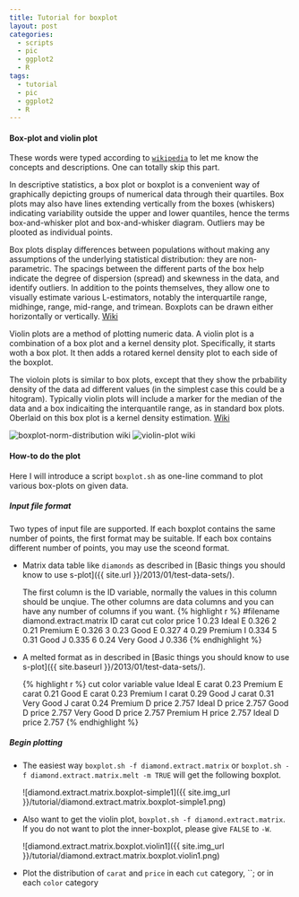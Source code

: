 ```yaml
---
title: Tutorial for boxplot
layout: post
categories:
  - scripts
  - pic
  - ggplot2
  - R
tags:
  - tutorial
  - pic
  - ggplot2
  - R
---
```

#### Box-plot and violin plot

These words were typed according to [`wikipedia`](http://wikipedia.org) to let me know the concepts and descriptions. One can totally skip this part.

In descriptive statistics, a box plot or boxplot is a convenient way of graphically depicting groups of numerical data through their quartiles. Box plots may also have lines extending vertically from the boxes (whiskers) indicating variability outside the upper and lower quantiles, hence the terms box-and-whisker plot and box-and-whisker diagram. Outliers may be plooted as individual points.

Box plots display differences between populations without making any assumptions of the underlying statistical distribution: they are non-parametric. The spacings between the different parts of the box help indicate the degree of dispersion (spread) and skewness in the data, and identify outliers. In addition to the points themselves, they allow one to visually estimate various L-estimators, notably the interquartile range, midhinge, range, mid-range, and trimean. Boxplots can be drawn either horizontally or vertically. [Wiki](http://en.wikipedia.org/wiki/Box_plot)

Violin plots are a method of plotting numeric data. A violin plot is a combination of a box plot and a kernel density plot. Specifically, it starts woth a box plot. It then adds a rotared kernel density plot to each side of the boxplot.

The violoin plots is similar to box plots, except that they show the prbability density of the data ad different values (in the simplest case this could be a hitogram). Typically violin plots will include a marker for the median of the data and a box indicaiting the interquantile range, as in standard box plots. Oberlaid on this box plot is a kernel density estimation. [Wiki](http://en.wikipedia.org/wiki/Violin_plot)


![boxplot-norm-distribution wiki](http://upload.wikimedia.org/wikipedia/commons/thumb/1/1a/Boxplot_vs_PDF.svg/550px-Boxplot_vs_PDF.svg.png)
![violin-plot wiki](http://upload.wikimedia.org/wikipedia/commons/thumb/e/eb/Violinplot-hiv-paper-plot-pathogens.png/320px-Violinplot-hiv-paper-plot-pathogens.png)

#### How-to do the plot

Here I will introduce a script `boxplot.sh` as one-line command to plot various box-plots on given data.

##### Input file format

Two types of input file are supported. If each boxplot contains the same number of points, the first format may be suitable. If each box contains different number of points, you may use the sceond format.

* Matrix data table like `diamonds` as described in [Basic things you should know to use s-plot]({{ site.url }}/2013/01/test-data-sets/).

  The first column is the ID variable, normally the values in this column should be unqiue. The other columns are data columns and you can have any number of columns if you want. 
  {% highlight r %}
  #filename diamond.extract.matrix 
  ID  carat       cut color price
  1  0.23     Ideal     E 0.326
  2  0.21   Premium     E 0.326
  3  0.23      Good     E 0.327
  4  0.29   Premium     I 0.334
  5  0.31      Good     J 0.335
  6  0.24 Very Good     J 0.336
  {% endhighlight %}

* A melted format as in described in [Basic things you should know to use s-plot]({{ site.baseurl }}/2013/01/test-data-sets/).

  {% highlight r %}
       cut color variable value
     Ideal     E    carat  0.23
   Premium     E    carat  0.21
      Good     E    carat  0.23
   Premium     I    carat  0.29
      Good     J    carat  0.31
 Very Good     J    carat  0.24
   Premium     D    price 2.757
     Ideal     D    price 2.757
      Good     D    price 2.757
 Very Good     D    price 2.757
   Premium     H    price 2.757
     Ideal     D    price 2.757
  {% endhighlight %}

##### Begin plotting

* The easiest way `boxplot.sh -f diamond.extract.matrix` or `boxplot.sh -f diamond.extract.matrix.melt -m TRUE` will get the following boxplot.

  ![diamond.extract.matrix.boxplot-simple1]({{ site.img_url }}/tutorial/diamond.extract.matrix.boxplot-simple1.png)

* Also want to get the violin plot, `boxplot.sh -f diamond.extract.matrix`. If you do not want to plot the inner-boxplot, please give `FALSE` to `-W`.

  ![diamond.extract.matrix.boxplot.violin1]({{ site.img_url }}/tutorial/diamond.extract.matrix.boxplot.violin1.png)

* Plot the distribution of `carat` and `price` in each `cut` category, ``; or in each `color` category 



